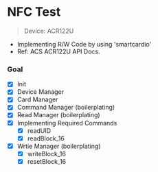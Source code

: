 # NFC Test

> Device: ACR122U

- Implementing R/W Code by using 'smartcardio'
- Ref: ACS ACR122U API Docs.

### Goal
- [x] Init
- [x] Device Manager
- [x] Card Manager
- [x] Command Manager (boilerplating)
- [x] Read Manager (boilerplating)
- [x] Implementing Required Commands
  - [x] readUID
  - [x] readBlock_16
- [x] Wrtie Manager (boilerplating)
  - [x] writeBlock_16
  - [x] resetBlock_16